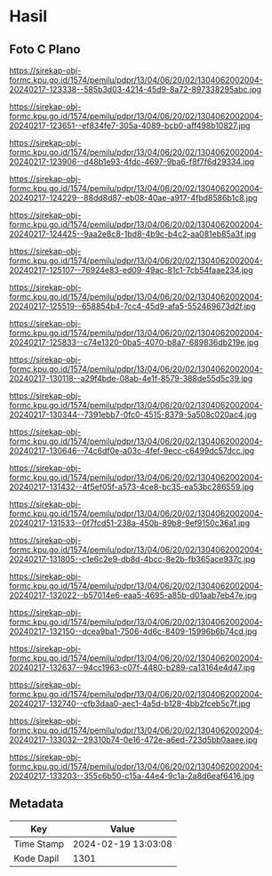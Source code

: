 # Hasil

## Foto C Plano

https://sirekap-obj-formc.kpu.go.id/1574/pemilu/pdpr/13/04/06/20/02/1304062002004-20240217-123338--585b3d03-4214-45d9-8a72-897338295abc.jpg

https://sirekap-obj-formc.kpu.go.id/1574/pemilu/pdpr/13/04/06/20/02/1304062002004-20240217-123651--ef834fe7-305a-4089-bcb0-aff498b10827.jpg

https://sirekap-obj-formc.kpu.go.id/1574/pemilu/pdpr/13/04/06/20/02/1304062002004-20240217-123906--d48b1e93-4fdc-4697-9ba6-f8f7f6d29334.jpg

https://sirekap-obj-formc.kpu.go.id/1574/pemilu/pdpr/13/04/06/20/02/1304062002004-20240217-124229--88dd8d87-eb08-40ae-a917-4fbd8586b1c8.jpg

https://sirekap-obj-formc.kpu.go.id/1574/pemilu/pdpr/13/04/06/20/02/1304062002004-20240217-124425--9aa2e8c8-1bd8-4b9c-b4c2-aa081eb85a3f.jpg

https://sirekap-obj-formc.kpu.go.id/1574/pemilu/pdpr/13/04/06/20/02/1304062002004-20240217-125107--76924e83-ed09-49ac-81c1-7cb54faae234.jpg

https://sirekap-obj-formc.kpu.go.id/1574/pemilu/pdpr/13/04/06/20/02/1304062002004-20240217-125519--658854b4-7cc4-45d9-afa5-552469673d2f.jpg

https://sirekap-obj-formc.kpu.go.id/1574/pemilu/pdpr/13/04/06/20/02/1304062002004-20240217-125833--c74e1320-0ba5-4070-b8a7-689836db219e.jpg

https://sirekap-obj-formc.kpu.go.id/1574/pemilu/pdpr/13/04/06/20/02/1304062002004-20240217-130118--a29f4bde-08ab-4e1f-8579-388de55d5c39.jpg

https://sirekap-obj-formc.kpu.go.id/1574/pemilu/pdpr/13/04/06/20/02/1304062002004-20240217-130344--7391ebb7-0fc0-4515-8379-5a508c020ac4.jpg

https://sirekap-obj-formc.kpu.go.id/1574/pemilu/pdpr/13/04/06/20/02/1304062002004-20240217-130646--74c6df0e-a03c-4fef-9ecc-c6499dc57dcc.jpg

https://sirekap-obj-formc.kpu.go.id/1574/pemilu/pdpr/13/04/06/20/02/1304062002004-20240217-131432--4f5ef05f-a573-4ce8-bc35-ea53bc286559.jpg

https://sirekap-obj-formc.kpu.go.id/1574/pemilu/pdpr/13/04/06/20/02/1304062002004-20240217-131533--0f7fcd51-238a-450b-89b8-9ef9150c36a1.jpg

https://sirekap-obj-formc.kpu.go.id/1574/pemilu/pdpr/13/04/06/20/02/1304062002004-20240217-131805--c1e6c2e9-db8d-4bcc-8e2b-fb365ace937c.jpg

https://sirekap-obj-formc.kpu.go.id/1574/pemilu/pdpr/13/04/06/20/02/1304062002004-20240217-132022--b57014e6-eaa5-4695-a85b-d01aab7eb47e.jpg

https://sirekap-obj-formc.kpu.go.id/1574/pemilu/pdpr/13/04/06/20/02/1304062002004-20240217-132150--dcea9ba1-7506-4d6c-8409-15996b6b74cd.jpg

https://sirekap-obj-formc.kpu.go.id/1574/pemilu/pdpr/13/04/06/20/02/1304062002004-20240217-132637--94cc1963-c07f-4480-b289-ca13164e4d47.jpg

https://sirekap-obj-formc.kpu.go.id/1574/pemilu/pdpr/13/04/06/20/02/1304062002004-20240217-132740--cfb3daa0-aec1-4a5d-b128-4bb2fceb5c7f.jpg

https://sirekap-obj-formc.kpu.go.id/1574/pemilu/pdpr/13/04/06/20/02/1304062002004-20240217-133032--29310b74-0e16-472e-a6ed-723d5bb0aaee.jpg

https://sirekap-obj-formc.kpu.go.id/1574/pemilu/pdpr/13/04/06/20/02/1304062002004-20240217-133203--355c6b50-c15a-44e4-9c1a-2a8d6eaf6416.jpg


## Metadata

| Key        | Value               |
| ---------- | ------------------- |
| Time Stamp | 2024-02-19 13:03:08 |
| Kode Dapil | 1301                |



